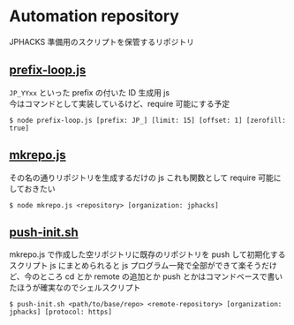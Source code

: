 # Automation repository

JPHACKS 準備用のスクリプトを保管するリポジトリ

## [prefix-loop.js](./prefix-loop.js)

`JP_YYxx` といった prefix の付いた ID 生成用 js  
今はコマンドとして実装しているけど、require 可能にする予定

```shell
$ node prefix-loop.js [prefix: JP_] [limit: 15] [offset: 1] [zerofill: true]
```

## [mkrepo.js](mkrepo.js)

その名の通りリポジトリを生成するだけの js
これも関数として require 可能にしておきたい

```shell
$ node mkrepo.js <repository> [organization: jphacks]
```

## [push-init.sh](push-init.sh)

mkrepo.js で作成した空リポジトリに既存のリポジトリを push して初期化するスクリプト
js にまとめられると js プログラム一発で全部ができて楽そうだけど、今のところ
cd とか remote の追加とか push とかはコマンドベースで書いたほうが確実なのでシェルスクリプト

```shell
$ push-init.sh <path/to/base/repo> <remote-repository> [organization: jphacks] [protocol: https]
```

